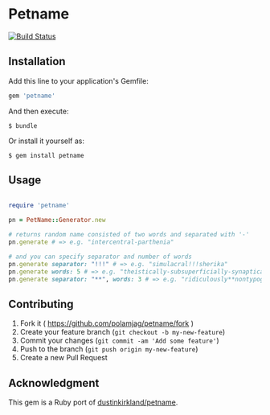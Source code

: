 # Petname

[![Build Status](https://travis-ci.org/polamjag/petname-ruby.svg?branch=master)](https://travis-ci.org/polamjag/petname-ruby)

## Installation

Add this line to your application's Gemfile:

```ruby
gem 'petname'
```

And then execute:

    $ bundle

Or install it yourself as:

    $ gem install petname

## Usage

```ruby

require 'petname'

pn = PetName::Generator.new

# returns random name consisted of two words and separated with '-'
pn.generate # => e.g. "intercentral-parthenia"

# and you can specify separator and number of words
pn.generate separator: "!!!" # => e.g. "simulacral!!!sherika"
pn.generate words: 5 # => e.g. "theistically-subsuperficially-synaptically-metapneustic-nedra"
pn.generate separator: "**", words: 3 # => e.g. "ridiculously**nontypographical**jacque"

```

## Contributing

1. Fork it ( https://github.com/polamjag/petname/fork )
2. Create your feature branch (`git checkout -b my-new-feature`)
3. Commit your changes (`git commit -am 'Add some feature'`)
4. Push to the branch (`git push origin my-new-feature`)
5. Create a new Pull Request

## Acknowledgment

This gem is a Ruby port of [dustinkirkland/petname](https://github.com/dustinkirkland/petname).

